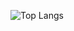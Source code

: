 ![Top Langs](https://github-readme-stats.vercel.app/api/top-langs/?username=daejin5602&layout=compact&theme=radical&cache_seconds=86400)
